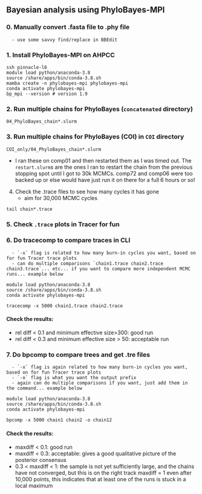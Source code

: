 ## Bayesian analysis using PhyloBayes-MPI


### 0. Manually convert .fasta file to .phy file
      - use some savvy find/replace in BBEdit 

### 1. Install PhyloBayes-MPI on AHPCC
```
ssh pinnacle-l6
module load python/anaconda-3.8
source /share/apps/bin/conda-3.8.sh
mamba create -n phylobayes-mpi phylobayes-mpi
conda activate phylobayes-mpi
bp_mpi --version # version 1.9
```

### 2. Run multiple chains for PhyloBayes (`concatenated` directory)
`04_PhyloBayes_chain*.slurm` 

### 3. Run multiple chains for PhyloBayes (COI) in `COI` directory
`COI_only/04_PhyloBayes_chain*.slurm` 
   - I ran these on comp01 and then restarted them as I was timed out. The `restart.slurm`s are the ones I ran to restart the chain from the previous stopping spot until I got to 30k MCMCs. comp72 and comp06 were too backed up or else would have just run it on there for a full 6 hours or so!

4. Check the .trace files to see how many cycles it has gone
      - aim for 30,000 MCMC cycles

```
tail chain*.trace
```

### 5. Check  `.trace` plots in Tracer for fun

### 6. Do tracecomp to compare traces in CLI
      - `-x` flag is related to how many burn-in cycles you want, based on for fun Tracer trace plots
      - can do multiple comparisons `chain1.trace chain2.trace chain3.trace`... etc... if you want to compare more independent MCMC runs... example below

```
module load python/anaconda-3.8
source /share/apps/bin/conda-3.8.sh
conda activate phylobayes-mpi 

tracecomp -x 5000 chain1.trace chain2.trace
```

#### Check the results: 
   - rel diff < 0.1 and minimum effective size>300: good run
   - rel diff < 0.3 and minimum effective size > 50: acceptable run

### 7. Do bpcomp to compare trees and get .tre files
      - `-x` flag is again related to how many burn-in cycles you want, based on for fun Tracer trace plots
      - `-o` flag is what you want the output prefix
      - again can do multiple comparisons if you want, just add them in the command... example below

```
module load python/anaconda-3.8
source /share/apps/bin/conda-3.8.sh
conda activate phylobayes-mpi 

bpcomp -x 5000 chain1 chain2 -o chain12
```

#### Check the results:
   - maxdiff < 0.1: good run
   - maxdiff < 0.3: acceptable: gives a good qualitative picture of the posterior consensus
   - 0.3 < maxdiff < 1: the sample is not yet sufficiently large, and the chains have not converged, but this is on the right track
maxdiff = 1 even after 10,000 points, this indicates that at least one of the runs is stuck in a local maximum
